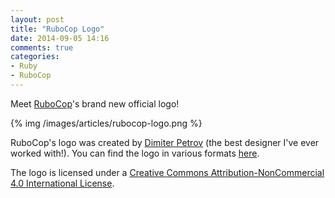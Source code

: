 ```yaml
---
layout: post
title: "RuboCop Logo"
date: 2014-09-05 14:16
comments: true
categories:
- Ruby
- RuboCop
---
```


Meet [RuboCop](https://github.com/bbatsov/rubocop)'s brand new official logo!

{% img /images/articles/rubocop-logo.png %}

RuboCop's logo was created by
[Dimiter Petrov](https://www.chadomoto.com/) (the best designer I've
ever worked with!). You can find the logo in various formats
[here](https://github.com/bbatsov/rubocop/tree/master/logo).

The logo is licensed under a
[Creative Commons Attribution-NonCommercial 4.0 International License](http://creativecommons.org/licenses/by-nc/4.0/deed.en_GB).
